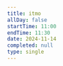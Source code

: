 ```yaml
---
title: itmo
allDay: false
startTime: 11:00
endTime: 11:30
date: 2024-11-14
completed: null
type: single
---
```

